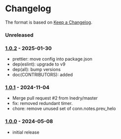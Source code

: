 # Changelog

The format is based on [Keep a Changelog](https://keepachangelog.com/).

### Unreleased

### [1.0.2] - 2025-01-30

- prettier: move config into package.json
- dep(eslint): upgrade to v9
- dep(all): bump versions
- doc(CONTRIBUTORS): added

### [1.0.1] - 2024-11-04

- Merge pull request #2 from lnedry/master
- fix: removed redundant timer.
- chore: remove unused set of conn.notes.prev_helo

### [1.0.0] - 2024-05-08

- initial release

[1.0.0]: https://github.com/haraka/haraka-plugin-helo.checks/releases/tag/v1.0.0
[1.0.1]: https://github.com/haraka/haraka-plugin-helo.checks/releases/tag/v1.0.1
[1.0.2]: https://github.com/haraka/haraka-plugin-helo.checks/releases/tag/v1.0.2
